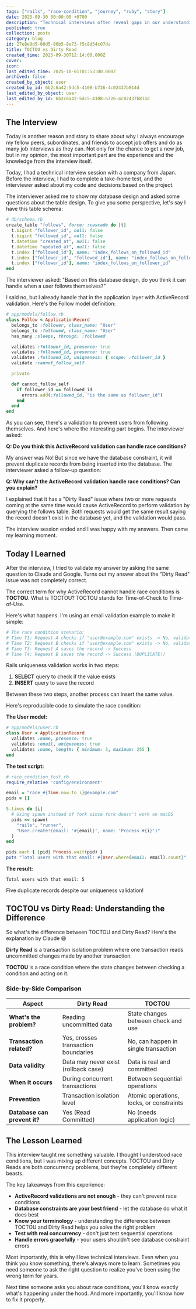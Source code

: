 ```yaml
---
tags: ["rails", "race-condition", "journey", "ruby", "story"]
date: 2025-09-30 00:00:00 +0700
description: "Technical interviews often reveal gaps in our understanding. During a recent interview with a Japanese company, I confidently explained a race condition issue as a \"Dirty Read\" problem – a term I'd been misusing for years. The interviewer's follow-up questions led me to discover the real concept: TOCTOU (Time-of-Check to Time-of-Use). This interview not only corrected my misconception but reminded me why accepting interview opportunities is crucial for growth, even when you're not job hunting."
published: true
collection: posts
category: blog
id: 27e8e9d5-00d5-80b5-8e73-f5c8d54c07da
title: TOCTOU vs Dirty Read
created_time: 2025-09-30T12:14:00.000Z
cover: 
icon: 
last_edited_time: 2025-10-01T01:53:00.000Z
archived: false
created_by_object: user
created_by_id: 6b2c6a42-5dc5-4108-b726-4c02437b814d
last_edited_by_object: user
last_edited_by_id: 6b2c6a42-5dc5-4108-b726-4c02437b814d
---
```


## The Interview

Today is another reason and story to share about why I always encourage my fellow peers, subordinates, and friends to accept job offers and do as many job interviews as they can. Not only for the chance to get a new job, but in my opinion, the most important part are the experience and the knowledge from the interview itself.

Today, I had a technical interview session with a company from Japan. Before the interview, I had to complete a take-home test, and the interviewer asked about my code and decisions based on the project.

The interviewer asked me to show my database design and asked some questions about the table design. To give you some perspective, let's say I have this table schema:

```ruby
# db/schema.rb
create_table "follows", force: :cascade do |t|
  t.bigint "follower_id", null: false
  t.bigint "followed_id", null: false
  t.datetime "created_at", null: false
  t.datetime "updated_at", null: false
  t.index ["followed_id"], name: "index_follows_on_followed_id"
  t.index ["follower_id", "followed_id"], name: "index_follows_on_follower_id_and_followed_id", unique: true
  t.index ["follower_id"], name: "index_follows_on_follower_id"
end
```

The interviewer asked: "Based on this database design, do you think it can handle when a user follows themselves?"

I said no, but I already handle that in the application layer with ActiveRecord validation. Here's the Follow model definition:

```ruby
# app/models/follow.rb
class Follow < ApplicationRecord
  belongs_to :follower, class_name: "User"
  belongs_to :followed, class_name: "User"
  has_many :sleeps, through: :followed

  validates :follower_id, presence: true
  validates :followed_id, presence: true
  validates :followed_id, uniqueness: { scope: :follower_id }
  validate :cannot_follow_self

  private

  def cannot_follow_self
    if follower_id == followed_id
      errors.add(:followed_id, "is the same as follower_id")
    end
  end
end
```

As you can see, there's a validation to prevent users from following themselves. And here's where the interesting part begins. The interviewer asked:

**Q: Do you think this ActiveRecord validation can handle race conditions?**

My answer was No! But since we have the database constraint, it will prevent duplicate records from being inserted into the database. The interviewer asked a follow-up question:

**Q: Why can't the ActiveRecord validation handle race conditions? Can you explain?**

I explained that it has a "Dirty Read" issue where two or more requests coming at the same time would cause ActiveRecord to perform validation by querying the follows table. Both requests would get the same result saying the record doesn't exist in the database yet, and the validation would pass.

The interview session ended and I was happy with my answers. Then came my learning moment.

## Today I Learned

After the interview, I tried to validate my answer by asking the same question to Claude and Google. Turns out my answer about the "Dirty Read" issue was not completely correct.

The correct term for why ActiveRecord cannot handle race conditions is **TOCTOU**. What is TOCTOU? TOCTOU stands for Time-of-Check to Time-of-Use.

Here's what happens. I'm using an email validation example to make it simple:

```ruby
# The race condition scenario:
# Time T1: Request A checks if "user@example.com" exists -> No, validation passes
# Time T2: Request B checks if "user@example.com" exists -> No, validation passes
# Time T3: Request A saves the record -> Success
# Time T4: Request B saves the record -> Success (DUPLICATE!)
```

Rails uniqueness validation works in two steps:

1. **SELECT** query to check if the value exists
2. **INSERT** query to save the record

Between these two steps, another process can insert the same value.

Here's reproducible code to simulate the race condition:

**The User model:**

```ruby
# app/models/user.rb
class User < ApplicationRecord
  validates :name, presence: true
  validates :email, uniqueness: true
  validates :name, length: { minimum: 3, maximum: 255 }
end
```

**The test script:**

```ruby
# race_condition_test.rb
require_relative 'config/environment'

email = "race_#{Time.now.to_i}@example.com"
pids = []

5.times do |i|
  # Using spawn instead of fork since fork doesn't work on macOS
  pids << spawn(
    "rails", "runner",
    "User.create!(email: '#{email}', name: 'Process #{i}')"
  )
end

pids.each { |pid| Process.wait(pid) }
puts "Total users with that email: #{User.where(email: email).count}"
```

**The result:**

```text
Total users with that email: 5
```

Five duplicate records despite our uniqueness validation!

## TOCTOU vs Dirty Read: Understanding the Difference

So what's the difference between TOCTOU and Dirty Read? Here's the explanation by Claude 😃

**Dirty Read** is a transaction isolation problem where one transaction reads uncommitted changes made by another transaction.

**TOCTOU** is a race condition where the state changes between checking a condition and acting on it.

### Side-by-Side Comparison

|Aspect|Dirty Read|TOCTOU|
|---|---|---|
|**What's the problem?**|Reading uncommitted data|State changes between check and use|
|**Transaction related?**|Yes, crosses transaction boundaries|No, can happen in single transaction|
|**Data validity**|Data may never exist (rollback case)|Data is real and committed|
|**When it occurs**|During concurrent transactions|Between sequential operations|
|**Prevention**|Transaction isolation level|Atomic operations, locks, or constraints|
|**Database can prevent it?**|Yes (Read Committed)|No (needs application logic)|

## The Lesson Learned

This interview taught me something valuable. I thought I understood race conditions, but I was mixing up different concepts. TOCTOU and Dirty Reads are both concurrency problems, but they're completely different beasts.

The key takeaways from this experience:

- **ActiveRecord validations are not enough** - they can't prevent race conditions
- **Database constraints are your best friend** - let the database do what it does best
- **Know your terminology** - understanding the difference between TOCTOU and Dirty Read helps you solve the right problem
- **Test with real concurrency** - don't just test sequential operations
- **Handle errors gracefully** - your users shouldn't see database constraint errors

Most importantly, this is why I love technical interviews. Even when you think you know something, there's always more to learn. Sometimes you need someone to ask the right question to realize you've been using the wrong term for years.

Next time someone asks you about race conditions, you'll know exactly what's happening under the hood. And more importantly, you'll know how to fix it properly.


